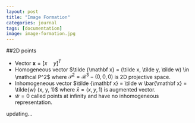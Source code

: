```yaml
---
layout: post
title: "Image Formation"
categories: journal
tags: [documentation]
image: image-formation.jpg
---
```

##2D points
* Vector $\mathbf x=[x\quad y]^T$  
* Homogeneous vector  $\tilde {\mathbf x} = (\tilde x, \tilde y, \tilde w) \in \mathcal P^2$  where $\mathcal P^2 = \mathcal R^3 - (0,0,0)$ is 2D projective space.  
* Inhomogeneous vector $\tilde {\mathbf x} = \tilde w \bar{\mathbf x} = \tilde{w} (x, y, 1)$  where $\bar x = (x,y,1)$ is augmented vector.  
* $\tilde w = 0$ called points at infinity and have no inhomogeneous representation.  

updating...


<!--stackedit_data:
eyJoaXN0b3J5IjpbOTUyMDQwNTc1LC02MjQxMjA5NjcsNDE0NT
YyNDQ5LDEwMzQ3NzIyOCwtMjEyOTMyODExMSwxNzA1MTg5LC0y
MDQzNjMxNTQ3LDEyMjcwNDQ4MDksMTUxNTcwOTQ0Nyw2OTczND
gwMDMsLTEzMjc3MzQ5OTksLTE2NjA5Mjc5MzcsLTE5ODEyNzgw
MTAsLTUxOTU1OTY2NiwyMDYxMjYyMzUwLC03NTc1OTUxMjAsLT
c0MjU2MTM2M119
-->